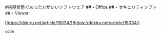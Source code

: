 <!--
title:   Amazon Workspacesをデフォルトのまま導入して分かったこと
tags:    AWS,SnippingTool,Windows10,viewer,workspaces
id:      ec7489cd15c95a8d2821
private: false
-->
#初期状態であった方がいいソフトウェア
##・Office
##・セキュリティソフト
##・Viewer


[https://dekiru.net/article/15034/](https://dekiru.net/article/15034/)



```php:filename.php
code
```
